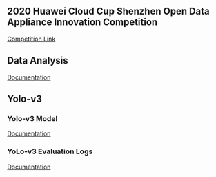 ## 2020 Huawei Cloud Cup Shenzhen Open Data Appliance Innovation Competition
[Competition Link](https://competition.huaweicloud.com/information/1000038439/introduction)

## Data Analysis
[Documentation](https://github.com/Noba1anc3/trash_classify_competition/tree/master/data_utils/data.md)

## Yolo-v3
### Yolo-v3 Model
[Documentation](https://github.com/Noba1anc3/trash_classify_competition/tree/master/PyTorch-YOLOv3/README.md)

### YoLo-v3 Evaluation Logs
[Documentation](https://github.com/Noba1anc3/trash_classify_competition/tree/master/log_analysis/README.md)


